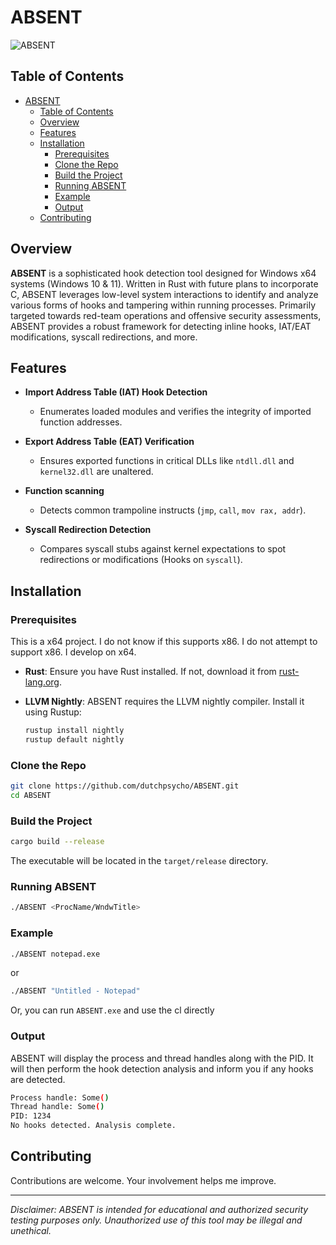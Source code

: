 # ABSENT

![ABSENT](.idea/ABSENT.gif)

## Table of Contents

- [ABSENT](#absent)
  - [Table of Contents](#table-of-contents)
  - [Overview](#overview)
  - [Features](#features)
  - [Installation](#installation)
    - [Prerequisites](#prerequisites)
    - [Clone the Repo](#clone-the-repo)
    - [Build the Project](#build-the-project)
    - [Running ABSENT](#running-absent)
    - [Example](#example)
    - [Output](#output)
  - [Contributing](#contributing)

## Overview

**ABSENT** is a sophisticated hook detection tool designed for Windows x64 systems (Windows 10 & 11). Written in Rust with future plans to incorporate C, ABSENT leverages low-level system interactions to identify and analyze various forms of hooks and tampering within running processes. Primarily targeted towards red-team operations and offensive security assessments, ABSENT provides a robust framework for detecting inline hooks, IAT/EAT modifications, syscall redirections, and more.

## Features

- **Import Address Table (IAT) Hook Detection**
  - Enumerates loaded modules and verifies the integrity of imported function addresses.
  
- **Export Address Table (EAT) Verification**
  - Ensures exported functions in critical DLLs like `ntdll.dll` and `kernel32.dll` are unaltered.
  
- **Function scanning**
  - Detects common trampoline instructs (`jmp`, `call`, `mov rax, addr`).
  
- **Syscall Redirection Detection**
  - Compares syscall stubs against kernel expectations to spot redirections or modifications (Hooks on ``syscall``).

## Installation

### Prerequisites

This is a x64 project. I do not know if this supports x86. I do not attempt to support x86. I develop on x64.

- **Rust**: Ensure you have Rust installed. If not, download it from [rust-lang.org](https://www.rust-lang.org/tools/install).
- **LLVM Nightly**: ABSENT requires the LLVM nightly compiler. Install it using Rustup:

  ```sh
  rustup install nightly
  rustup default nightly
  ```

### Clone the Repo

```sh
git clone https://github.com/dutchpsycho/ABSENT.git
cd ABSENT
```

### Build the Project

```sh
cargo build --release
```

The executable will be located in the `target/release` directory.

### Running ABSENT

```sh
./ABSENT <ProcName/WndwTitle>
```

### Example

```sh
./ABSENT notepad.exe
```

or

```sh
./ABSENT "Untitled - Notepad"
```

Or, you can run ``ABSENT.exe`` and use the cl directly

### Output

ABSENT will display the process and thread handles along with the PID. It will then perform the hook detection analysis and inform you if any hooks are detected.

```sh
Process handle: Some()
Thread handle: Some()
PID: 1234
No hooks detected. Analysis complete.
```

## Contributing

Contributions are welcome. Your involvement helps me improve.

---

*Disclaimer: ABSENT is intended for educational and authorized security testing purposes only. Unauthorized use of this tool may be illegal and unethical.*
